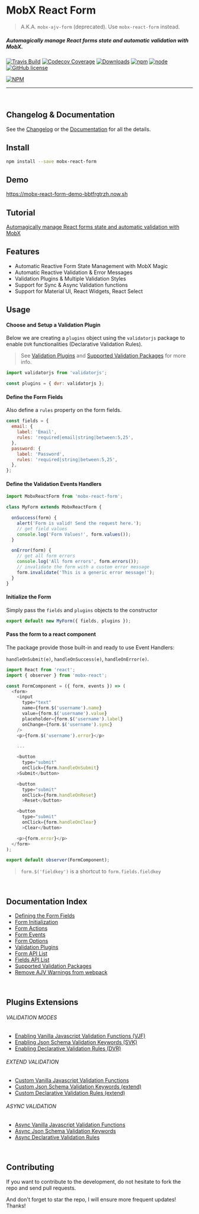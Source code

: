 # MobX React Form
> A.K.A. `mobx-ajv-form` (deprecated). Use `mobx-react-form` instead.

##### Automagically manage React forms state and automatic validation with MobX.

[![Travis Build](https://img.shields.io/travis/foxhound87/mobx-react-form.svg)](https://travis-ci.org/foxhound87/mobx-react-form)
[![Codecov Coverage](https://img.shields.io/codecov/c/github/foxhound87/mobx-react-form/master.svg)](https://codecov.io/gh/foxhound87/mobx-react-form)
[![Downloads](https://img.shields.io/npm/dt/mobx-ajv-form.svg)]()
[![npm](https://img.shields.io/npm/v/mobx-react-form.svg)]()
[![node](https://img.shields.io/node/v/mobx-react-form.svg)]()
[![GitHub license](https://img.shields.io/github/license/foxhound87/mobx-react-form.svg)]()

[![NPM](https://nodei.co/npm/mobx-react-form.png?downloads=true&downloadRank=true&stars=true)](https://nodei.co/npm/mobx-react-form/)

---

<br>

## Changelog & Documentation
See the [Changelog](https://github.com/foxhound87/mobx-react-form/blob/master/CHANGELOG.md) or the [Documentation](https://github.com/foxhound87/mobx-react-form/blob/master/DOCUMENTATION.md) for all the details.

## Install

```bash
npm install --save mobx-react-form
```

## Demo

https://mobx-react-form-demo-bbtfrgtrzh.now.sh

## Tutorial
[Automagically manage React forms state and automatic validation with MobX](https://medium.com/@foxhound87/automagically-manage-react-forms-state-with-mobx-and-automatic-validation-2b00a32b9769)

## Features

- Automatic Reactive Form State Management with MobX Magic
- Automatic Reactive Validation & Error Messages
- Validation Plugins & Multiple Validation Styles
- Support for Sync & Async Validation functions
- Support for Material UI, React Widgets, React Select

## Usage

#### Choose and Setup a Validation Plugin

Below we are creating a `plugins` object using the `validatorjs` package to enable `DVR` functionalities (Declarative Validation Rules).

> See [Validation Plugins](https://github.com/foxhound87/mobx-react-form/blob/master/DOCUMENTATION.md#validation-plugins)
 and [Supported Validation Packages](https://github.com/foxhound87/mobx-react-form/blob/master/DOCUMENTATION.md#supported-validation-packages) for more info.

```javascript
import validatorjs from 'validatorjs';

const plugins = { dvr: validatorjs };
```

#### Define the Form Fields

Also define a `rules` property on the form fields.

```javascript
const fields = {
  email: {
    label: 'Email',
    rules: 'required|email|string|between:5,25',
  },
  password: {
    label: 'Password',
    rules: 'required|string|between:5,25',
  },
};
```

#### Define the Validation Events Handlers

```javascript
import MobxReactForm from 'mobx-react-form';

class MyForm extends MobxReactForm {

  onSuccess(form) {
    alert('Form is valid! Send the request here.');
    // get field values
    console.log('Form Values!', form.values());
  }

  onError(form) {
    // get all form errors
    console.log('All form errors', form.errors());
    // invalidate the form with a custom error message
    form.invalidate('This is a generic error message!');
  }
}
```

#### Initialize the Form

Simply pass the `fields` and `plugins` objects to the constructor

```javascript
export default new MyForm({ fields, plugins });
```


#### Pass the form to a react component

The package provide those built-in and ready to use Event Handlers:

`handleOnSubmit(e)`, `handleOnSuccess(e)`, `handleOnError(e)`.

```javascript
import React from 'react';
import { observer } from 'mobx-react';

const FormComponent = ({ form, events }) => (
  <form>
    <input
      type="text"
      name={form.$('username').name}
      value={form.$('username').value}
      placeholder={form.$('username').label}
      onChange={form.$('username').sync}
    />
    <p>{form.$('username').error}</p>

    ...

    <button
      type="submit"
      onClick={form.handleOnSubmit}
    >Submit</button>

    <button
      type="submit"
      onClick={form.handleOnReset}
      >Reset</button>

    <button
      type="submit"
      onClick={form.handleOnClear}
      >Clear</button>

    <p>{form.error}</p>
  </form>
);

export default observer(FormComponent);
```

> `form.$('fieldkey')` is a shortcut to `form.fields.fieldkey`


<br>

## Documentation Index

- [Defining the Form Fields](https://github.com/foxhound87/mobx-react-form/blob/master/docs/DefiningFields.md)
- [Form Initialization](https://github.com/foxhound87/mobx-react-form/blob/master/docs/FormInit.md)
- [Form Actions](https://github.com/foxhound87/mobx-react-form/blob/master/docs/FormActions.md)
- [Form Events](https://github.com/foxhound87/mobx-react-form/blob/master/docs/FormEvents.md)
- [Form Options](https://github.com/foxhound87/mobx-react-form/blob/master/DOCUMENTATION.md#form-options)
- [Validation Plugins](https://github.com/foxhound87/mobx-react-form/blob/master/DOCUMENTATION.md#validation-plugins)
- [Form API List](https://github.com/foxhound87/mobx-react-form/blob/master/docs/FormApi.md)
- [Fields API List](https://github.com/foxhound87/mobx-react-form/blob/master/docs/FieldsApi.md)
- [Supported Validation Packages](https://github.com/foxhound87/mobx-react-form/blob/master/DOCUMENTATION.md#supported-validation-packages)
- [Remove AJV Warnings from webpack](https://github.com/foxhound87/mobx-react-form/blob/master/docs/EnablingSVKValidation.md#remove-ajv-warnings-from-webpack)

<br>

## Plugins Extensions

###### VALIDATION MODES
- [Enabling Vanilla Javascript Validation Functions (VJF)](https://github.com/foxhound87/mobx-react-form/blob/master/docs/EnablingVJFValidation.md)
- [Enabling Json Schema Validation Keywords (SVK)](https://github.com/foxhound87/mobx-react-form/blob/master/docs/EnablingSVKValidation.md)
- [Enabling Declarative Validation Rules (DVR)](https://github.com/foxhound87/mobx-react-form/blob/master/docs/EnablingDVRValidation.md)

###### EXTEND VALIDATION
- [Custom Vanilla Javascript Validation Functions](https://github.com/foxhound87/mobx-react-form/blob/master/docs/CustomValidationFunctions.md)
- [Custom Json Schema Validation Keywords (extend)](https://github.com/foxhound87/mobx-react-form/blob/master/docs/CustomValidationKeywords.md)
- [Custom Declarative Validation Rules (extend)](https://github.com/foxhound87/mobx-react-form/blob/master/docs/CustomValidationRules.md)

###### ASYNC VALIDATION
- [Async Vanilla Javascript Validation Functions](https://github.com/foxhound87/mobx-react-form/blob/master/docs/CustomValidationFunctions.md#async-validation-functions)
- [Async Json Schema Validation Keywords](https://github.com/foxhound87/mobx-react-form/blob/master/docs/CustomValidationKeywords.md#async-validation-keywords)
- [Async Declarative Validation Rules](https://github.com/foxhound87/mobx-react-form/blob/master/docs/CustomValidationRules.md#async-validation-rules)

<br>

## Contributing

If you want to contribute to the development, do not hesitate to fork the repo and send pull requests.

And don't forget to star the repo, I will ensure more frequent updates! Thanks!

